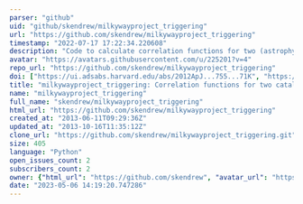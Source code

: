 ```yaml
---
parser: "github"
uid: "github/skendrew/milkywayproject_triggering"
url: "https://github.com/skendrew/milkywayproject_triggering"
timestamp: "2022-07-17 17:22:34.220608"
description: "Code to calculate correlation functions for two (astrophysical) catalogue datasets"
avatar: "https://avatars.githubusercontent.com/u/225201?v=4"
repo_url: "https://github.com/skendrew/milkywayproject_triggering"
doi: ["https://ui.adsabs.harvard.edu/abs/2012ApJ...755...71K", "https://ui.adsabs.harvard.edu/abs/2015ascl.soft11012K/abstract"]
title: "milkywayproject_triggering: Correlation functions for two catalog datasets"
name: "milkywayproject_triggering"
full_name: "skendrew/milkywayproject_triggering"
html_url: "https://github.com/skendrew/milkywayproject_triggering"
created_at: "2013-06-11T09:29:36Z"
updated_at: "2013-10-16T11:35:12Z"
clone_url: "https://github.com/skendrew/milkywayproject_triggering.git"
size: 405
language: "Python"
open_issues_count: 2
subscribers_count: 2
owner: {"html_url": "https://github.com/skendrew", "avatar_url": "https://avatars.githubusercontent.com/u/225201?v=4", "login": "skendrew", "type": "User"}
date: "2023-05-06 14:19:20.747286"
---
```

